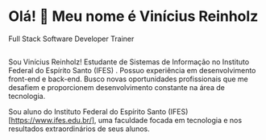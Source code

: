 Olá! 👋 Meu nome é Vinícius Reinholz
==========================

Full Stack Software Developer Trainer
##
Sou Vinícius Reinholz! Estudante de Sistemas de Informação no Instituto Federal do Espírito Santo (IFES) . Possuo experiência em desenvolvimento front-end e back-end. Busco novas oportunidades profissionais que me desafiem e proporcionem desenvolvimento constante na área de tecnologia.

Sou aluno do Instituto Federal do Espírito Santo (IFES) [https://www.ifes.edu.br/], uma faculdade focada em tecnologia e nos resultados extraordinários de seus alunos.
